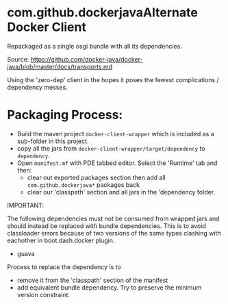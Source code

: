 com.github.dockerjavaAlternate Docker Client
=====================

Repackaged as a single osgi bundle with all its dependencies.

Source: https://github.com/docker-java/docker-java/blob/master/docs/transports.md

Using the 'zero-dep' client in the hopes it poses the fewest complications / dependency messes.

Packaging Process:
==================

- Build the maven project `docker-client-wrapper` which is included as a sub-folder in this project.
- copy all the jars from `docker-client-wrapper/target/dependency` to `dependency`.
- Open `manifest.mf` with PDE tabbed editor. Select the 'Runtime' tab and then:
   - clear out exported packages section then add all `com.github.dockerjava*` packages back
   - clear our 'classpath' section and all jars in the 'dependency folder.


IMPORTANT:
   
The following dependencies must not be consumed from wrapped jars and should instead be replaced with
bundle dependencies. This is to avoid classloader errors because of two versions of the same types clashing
with eachother in boot.dash.docker plugin.

- guava 

Process to replace the dependency is to 

- remove it from the 'classpath' section of the manifest
- add equivalent bundle dependency. Try to preserve the minimum version constraint.